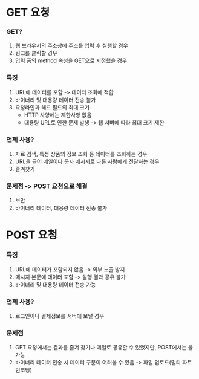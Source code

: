 # GET 요청

### GET?

1. 웹 브라우저의 주소창에 주소를 입력 후 실행할 경우
2. 링크를 클릭할 경우
3. 입력 폼의 method 속성을 GET으로 지정했을 경우

### 특징

1. URL에 데이터를 포함 -> 데이터 조회에 적합
2. 바이너리 및 대용량 데이터 전송 불가
3. 요청라인과 헤드 필드의 최대 크기
   - HTTP 사양에는 제한사항 없음
   - 대용량 URL로 인한 문제 발생 -> 웹 서버에 따라 최대 크기 제한

### 언제 사용?

1. 자료 검색, 특정 상품의 정보 조회 등 데이터를 조회하는 경우
2. URL을 긁어 메일이나 문자 메시지로 다른 사람에게 전달하는 경우
3. 즐겨찾기

### 문제점 -> POST 요청으로 해결

1. 보안
2. 바이너리 데이터, 대용량 데이터 전송 불가

# POST 요청

### 특징

1. URL에 데이터가 포함되지 않음 -> 외부 노출 방지
2. 메시지 본문에 데이터 포함 -> 실행 결과 공유 불가
3. 바이너리 및 대용량 데이터 전송 가능

### 언제 사용?

1. 로그인이나 결제정보를 서버에 보낼 경우

### 문제점

1. GET 요청에서는 결과를 즐겨 찾기나 메일로 공유할 수 있었지만, POST에서는 불가능
2. 바이너리 데이터 전송 시 데이터 구분이 어려울 수 있음 -> 파일 업로드(멀티 파트 인코딩)
